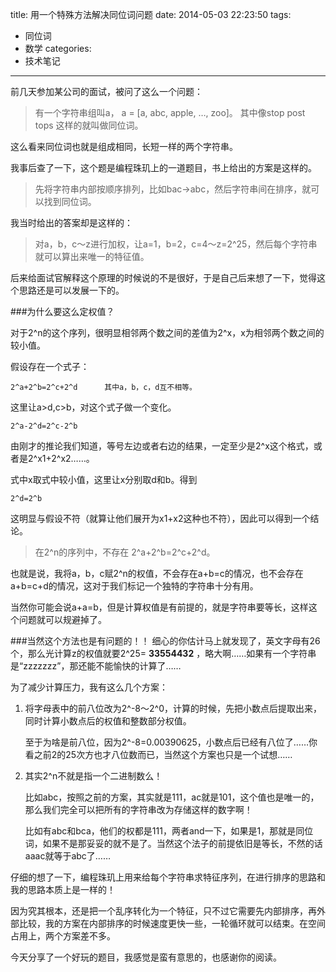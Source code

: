 title: 用一个特殊方法解决同位词问题
date: 2014-05-03 22:23:50
tags:
- 同位词
- 数学
categories:
- 技术笔记

---
前几天参加某公司的面试，被问了这么一个问题：

>有一个字符串组叫a， a = [a, abc, apple, …, zoo]。
其中像stop post tops 这样的就叫做同位词。

这么看来同位词也就是组成相同，长短一样的两个字符串。

我事后查了一下，这个题是编程珠玑上的一道题目，书上给出的方案是这样的。
>先将字符串内部按顺序排列，比如bac->abc，然后字符串间在排序，就可以找到同位词。

我当时给出的答案却是这样的：
>对a，b，c～z进行加权，让a=1，b=2，c=4～z=2^25，然后每个字符串就可以算出来唯一的特征值。

后来给面试官解释这个原理的时候说的不是很好，于是自己后来想了一下，觉得这个思路还是可以发展一下的。

###为什么要这么定权值？

对于2^n的这个序列，很明显相邻两个数之间的差值为2^x，x为相邻两个数之间的较小值。

假设存在一个式子：

    2^a+2^b=2^c+2^d      其中a，b，c，d互不相等。

这里让a>d,c>b，对这个式子做一个变化。

    2^a-2^d=2^c-2^b
由刚才的推论我们知道，等号左边或者右边的结果，一定至少是2^x这个格式，或者是2^x1+2^x2……。

式中x取式中较小值，这里让x分别取d和b。得到

    2^d=2^b
这明显与假设不符（就算让他们展开为x1+x2这种也不符），因此可以得到一个结论。

>在2^n的序列中，不存在 2^a+2^b=2^c+2^d。

也就是说，我将a，b，c赋2^n的权值，不会存在a+b=c的情况，也不会存在a+b=c+d的情况，这对于我们标记一个独特的字符串十分有用。

当然你可能会说a+a=b，但是计算权值是有前提的，就是字符串要等长，这样这个问题就可以规避掉了。

###当然这个方法也是有问题的！！
细心的你估计马上就发现了，英文字母有26个，那么光计算z的权值就要2^25= **33554432** ，略大啊……如果有一个字符串是“zzzzzzz”，那还能不能愉快的计算了……

为了减少计算压力，我有这么几个方案：

1. 将字母表中的前八位改为2^-8～2^0，计算的时候，先把小数点后提取出来，同时计算小数点后的权值和整数部分权值。

    至于为啥是前八位，因为2^-8=0.00390625，小数点后已经有八位了……你看之前2的25次方也才八位数而已，当然这个方案也只是一个试想……

2. 其实2^n不就是指一个二进制数么！

    比如abc，按照之前的方案，其实就是111，ac就是101，这个值也是唯一的，那么我们完全可以把所有的字符串改为存储这样的数字啊！

    比如有abc和bca，他们的权都是111，两者and一下，如果是1，那就是同位词，如果不是那妥妥的就不是了。当然这个法子的前提依旧是等长，不然的话aaac就等于abc了……

仔细的想了一下，编程珠玑上用来给每个字符串求特征序列，在进行排序的思路和我的思路本质上是一样的！

因为究其根本，还是把一个乱序转化为一个特征，只不过它需要先内部排序，再外部比较，我的方案在内部排序的时候速度更快一些，一轮循环就可以结束。在空间占用上，两个方案差不多。

今天分享了一个好玩的题目，我感觉是蛮有意思的，也感谢你的阅读。




